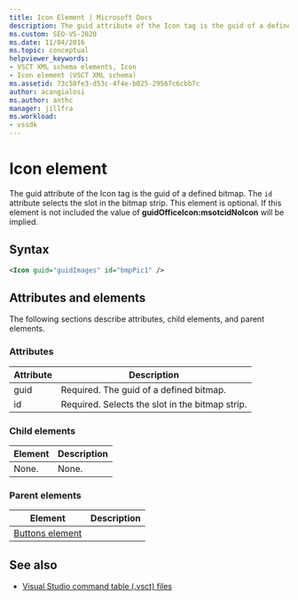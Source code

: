```yaml
---
title: Icon Element | Microsoft Docs
description: The guid attribute of the Icon tag is the guid of a defined bitmap. The id attribute selects the slot in the bitmap strip.
ms.custom: SEO-VS-2020
ms.date: 11/04/2016
ms.topic: conceptual
helpviewer_keywords:
- VSCT XML schema elements, Icon
- Icon element (VSCT XML schema)
ms.assetid: 73c58fe3-d53c-4f4e-b025-29567c6cbb7c
author: acangialosi
ms.author: anthc
manager: jillfra
ms.workload:
- vssdk
---
```

# Icon element
The guid attribute of the Icon tag is the guid of a defined bitmap. The `id` attribute selects the slot in the bitmap strip. This element is optional. If this element is not included the value of **guidOfficeIcon:msotcidNoIcon** will be implied.

## Syntax

```xml
<Icon guid="guidImages" id="bmpPic1" />
```

## Attributes and elements
 The following sections describe attributes, child elements, and parent elements.

### Attributes

|Attribute|Description|
|---------------|-----------------|
|guid|Required. The guid of a defined bitmap.|
|id|Required. Selects the slot in the bitmap strip.|

### Child elements

|Element|Description|
|-------------|-----------------|
|None.|None.|

### Parent elements

|Element|Description|
|-------------|-----------------|
|[Buttons element](../extensibility/buttons-element.md)||

## See also
- [Visual Studio command table (.vsct) files](../extensibility/internals/visual-studio-command-table-dot-vsct-files.md)
